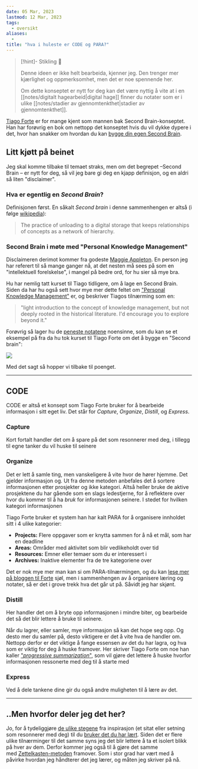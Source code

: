 ```yaml
---
date: 05 Mar, 2023
lastmod: 12 Mar, 2023
tags:
  - oversikt
aliases:
  - 
title: "hva i huleste er CODE og PARA?"
---
```

> [!hint]- Stikling 🌿
>
> Denne ideen er ikke helt bearbeida, kjenner jeg. Den trenger mer kjærlighet og oppmerksomhet, men det er noe spennende her.
> 
> Om dette konseptet er nytt for deg kan det være nyttig å vite at i en [[notes/digitalt hagearbeid|digital hage]] finner du notater som er i ulike [[notes/stadier av gjennomtenkthet|stadier av gjennomtenkthet]].

[Tiago Forte](https://fortelabs.com/?ref=simen-skriver) er for mange kjent som mannen bak Second Brain-konseptet. Han har forøvrig en bok om nettopp det konseptet hvis du vil dykke dypere i det, hvor han snakker om hvordan du kan [bygge din egen Second Brain](https://www.buildingasecondbrain.com/?ref=simen-skriver).

## Litt kjøtt på beinet

Jeg skal komme tilbake til temaet straks, men om det begrepet –Second Brain – er nytt for deg, så vil jeg bare gi deg en kjapp definisjon, og en aldri så liten "disclaimer".

### Hva er egentlig en _Second Brain_?

Definisjonen først. En såkalt _Second brain_ i denne sammenhengen er altså (i følge [wikipedia](https://en.wikipedia.org/wiki/Second_brain?ref=simen-skriver)):

> The practice of unloading to a digital storage that keeps relationships of concepts as a network of hierarchy.

### Second Brain i møte med "Personal Knowledge Management"

Disclaimeren derimot kommer fra godeste [Maggie Appleton](https://maggieappleton.com/?ref=simen-skriver). En person jeg har referert til så mange ganger nå, at det nesten må sees på som en "intellektuell forelskelse", i mangel på bedre ord, for hu sier så mye bra.

Hu har nemlig tatt kurset til Tiago tidligere, om å lage en Second Brain. Siden da har hu også sett hvor mye mer dette feltet om ["Personal Knowledge Management"](https://en.wikipedia.org/wiki/Personal_knowledge_management?ref=simen-skriver) er, og beskriver Tiagos tilnærming som en:

> "light introduction to the concept of knowledge management, but not deeply rooted in the historical literature. I'd encourage you to explore beyond it."

Forøvrig så lager hu de [peneste notatene](https://maggieappleton.com/basb?ref=simen-skriver) noensinne, som du kan se et eksempel på fra da hu tok kurset til Tiago Forte om det å bygge en "Second brain":

![](https://www.simenskriver.no/content/images/2022/12/image.png)

Med det sagt så hopper vi tilbake til poenget.

---

## CODE

CODE er altså et konsept som Tiago Forte bruker for å bearbeide informasjon i sitt eget liv. Det står for _Capture_, _Organize_, _Distill_, og _Express_.

### Capture

Kort fortalt handler det om å spare på det som resonnerer med deg, i tillegg til egne tanker du vil huske til seinere

### Organize

Det er lett å samle ting, men vanskeligere å vite hvor de hører hjemme. Det gjelder informasjon og. Ut fra denne metoden anbefales det å sortere informasjonen etter prosjekter og ikke kategori. Altså heller bruke de aktive prosjektene du har gående som en slags ledestjerne, for å reflektere over hvor du kommer til å ha _bruk_ for informasjonen seinere. I stedet for hvilken kategori informasjonen

Tiago Forte bruker et system han har kalt PARA for å organisere innholdet sitt i 4 ulike kategorier:

-   **Projects:** Flere oppgaver som er knytta sammen for å nå et mål, som har en deadline
-   **Areas:** Områder med aktivitet som blir vedlikeholdt over tid
-   **Resources:** Emner eller temaer som du er interessert i
-   **Archives:** Inaktive elementer fra de tre kategoriene over

Det er nok mye mer man kan si om PARA-tilnærmingen, og du kan [lese mer på bloggen til Forte](https://fortelabs.com/blog/para/?ref=simen-skriver) sjøl, men i sammenhengen av å organisere læring og notater, så er det i grove trekk hva det går ut på. Såvidt jeg har skjønt.

### Distill

Her handler det om å bryte opp informasjonen i mindre biter, og bearbeide det så det blir lettere å bruke til seinere.

Når du lagrer, eller samler, mye informasjon så kan det hope seg opp. Og desto mer du samler på, desto viktigere er det å vite hva de handler om. Nettopp derfor er det viktige å fange essensen av det du har lagra, og hva som er viktig for deg å huske framover. Her skriver Tiago Forte om noe han kaller ["_progressive summarization_"](https://fortelabs.com/blog/progressive-summarization-a-practical-technique-for-designing-discoverable-notes/?ref=simen-skriver), som vil gjøre det lettere å huske hvorfor informasjonen ressonerte med deg til å starte med

### Express

Ved å dele tankene dine gir du også andre muligheten til å lære av det.

---

## ..Men hvorfor deler jeg det her?

Jo, for å tydeliggjøre [de ulike stegene](notes/De%20%ulike%20stegene%20av%20et%20notat.md) fra inspirasjon (et sitat eller setning som resonnerer med deg) til du [bruker det du har lært](notes/Om%20å%20bruke%20det%20du%20lærer.md). Siden det er flere ulike tilnærminger til det samme syns jeg det blir lettere å ta et isolert blikk på hver av dem. Derfor kommer jeg også til å gjøre det samme med [Zettelkasten-metoden](notes/En%20introduksjon%20til%20Zettelkasten.md) framover. Som i stor grad har vært med å påvirke hvordan jeg håndterer det jeg lærer, og måten jeg skriver på nå.